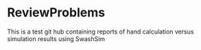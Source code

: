 # ReviewProblems
This is a test git hub containing reports of hand calculation versus simulation results using SwashSim 

